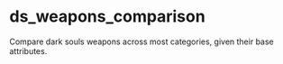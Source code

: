 # ds_weapons_comparison
Compare dark souls weapons across most categories, given their base attributes.
